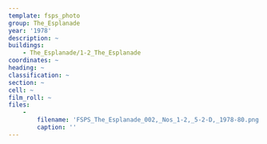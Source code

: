 ```yaml
---
template: fsps_photo
group: The_Esplanade
year: '1978'
description: ~
buildings:
    - The_Esplanade/1-2_The_Esplanade
coordinates: ~
heading: ~
classification: ~
section: ~
cell: ~
film_roll: ~
files:
    -
        filename: 'FSPS_The_Esplanade_002,_Nos_1-2,_5-2-D,_1978-80.png'
        caption: ''
---
```

